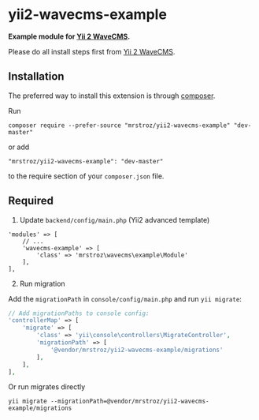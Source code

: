 # yii2-wavecms-example
**Example module for [Yii 2 WaveCMS](https://github.com/mrstroz/yii2-wavecms).** 

Please do all install steps first from [Yii 2 WaveCMS](https://github.com/mrstroz/yii2-wavecms).

Installation
------------

The preferred way to install this extension is through [composer](http://getcomposer.org/download/).

Run

```
composer require --prefer-source "mrstroz/yii2-wavecms-example" "dev-master"
```

or add

```
"mrstroz/yii2-wavecms-example": "dev-master"
```

to the require section of your `composer.json` file.


Required
--------

1. Update `backend/config/main.php` (Yii2 advanced template) 
```
'modules' => [
    // ...
    'wavecms-example' => [
        'class' => 'mrstroz\wavecms\example\Module'
    ],
],
```

2. Run migration 

Add the `migrationPath` in `console/config/main.php` and run `yii migrate`:

```php
// Add migrationPaths to console config:
'controllerMap' => [
    'migrate' => [
        'class' => 'yii\console\controllers\MigrateController',
        'migrationPath' => [
            '@vendor/mrstroz/yii2-wavecms-example/migrations'
        ],
    ],
],
```

Or run migrates directly

```
yii migrate --migrationPath=@vendor/mrstroz/yii2-wavecms-example/migrations
```
